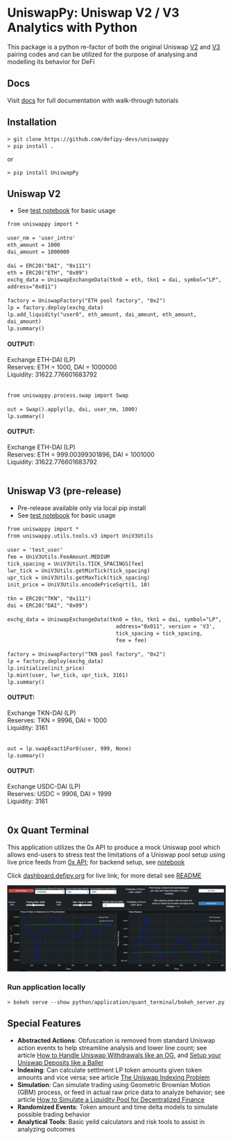 # UniswapPy: Uniswap V2 / V3 Analytics with Python
This package is a python re-factor of both the original Uniswap [V2](https://github.com/Uniswap/v2-core/blob/master/contracts/UniswapV2Pair.sol) and [V3](https://github.com/Uniswap/v3-core/blob/main/contracts/UniswapV3Pool.sol)
pairing codes and can be utilized for the purpose of analysing and modelling its behavior for DeFi

## Docs
Visit [docs](https://defipy.org) for full documentation with walk-through 
tutorials

## Installation 
```
> git clone https://github.com/defipy-devs/uniswappy
> pip install .
```
or
```
> pip install UniswapPy
```

## Uniswap V2

* See [test notebook](https://github.com/icmoore/uniswappy/blob/main/notebooks/tutorials/pairingcode.ipynb) 
for basic usage

```
from uniswappy import *

user_nm = 'user_intro'
eth_amount = 1000
dai_amount = 1000000

dai = ERC20("DAI", "0x111")
eth = ERC20("ETH", "0x09")
exchg_data = UniswapExchangeData(tkn0 = eth, tkn1 = dai, symbol="LP", 
address="0x011")

factory = UniswapFactory("ETH pool factory", "0x2")
lp = factory.deploy(exchg_data)
lp.add_liquidity("user0", eth_amount, dai_amount, eth_amount, dai_amount)
lp.summary()
```

#### OUTPUT:
Exchange ETH-DAI (LP) <br/>
Reserves: ETH = 1000, DAI = 1000000 <br/>
Liquidity: 31622.776601683792 <br/><br/>
```
from uniswappy.process.swap import Swap

out = Swap().apply(lp, dai, user_nm, 1000)
lp.summary()
```

#### OUTPUT:
Exchange ETH-DAI (LP) <br/>
Reserves: ETH = 999.00399301896, DAI = 1001000 <br/>
Liquidity: 31622.776601683792 <br/><br/>


## Uniswap V3 (pre-release)

* Pre-release available only via local pip install
* See [test notebook](https://github.com/defipy-devs/uniswappy/blob/main/notebooks/tutorials/uniswap_v3.ipynb) 
for basic usage

```
from uniswappy import *
from uniswappy.utils.tools.v3 import UniV3Utils 

user = 'test_user'
fee = UniV3Utils.FeeAmount.MEDIUM
tick_spacing = UniV3Utils.TICK_SPACINGS[fee]
lwr_tick = UniV3Utils.getMinTick(tick_spacing)
upr_tick = UniV3Utils.getMaxTick(tick_spacing)
init_price = UniV3Utils.encodePriceSqrt(1, 10)

tkn = ERC20("TKN", "0x111")
dai = ERC20("DAI", "0x09")

exchg_data = UniswapExchangeData(tkn0 = tkn, tkn1 = dai, symbol="LP", 
                                   address="0x011", version = 'V3', 
                                   tick_spacing = tick_spacing, 
                                   fee = fee)

factory = UniswapFactory("TKN pool factory", "0x2")
lp = factory.deploy(exchg_data)
lp.initialize(init_price)
lp.mint(user, lwr_tick, upr_tick, 3161)
lp.summary()
```

#### OUTPUT:
Exchange TKN-DAI (LP) <br/>
Reserves: TKN = 9996, DAI = 1000 <br/>
Liquidity: 3161 <br/><br/>

```
out = lp.swapExact1For0(user, 999, None)
lp.summary()
```

#### OUTPUT:
Exchange USDC-DAI (LP) <br/>
Reserves: USDC = 9906, DAI = 1999  <br/>
Liquidity: 3161 <br/><br/> 

## 0x Quant Terminal

This application utilizes the 0x API to produce a mock Uniswap pool which allows end-users to stress test
the limitations of a Uniswap pool setup using live price feeds from [0x API](https://0x.org); for backend setup, see 
[notebook](https://github.com/defipy-devs/uniswappy/blob/main/notebooks/tutorials/quant_terminal.ipynb) 

Click [dashboard.defipy.org](https://dashboard.defipy.org/) for live link; for more detail see 
[README](https://github.com/defipy-devs/uniswappy/tree/main/python/application/quant_terminal#readme) 

![plot](./doc/quant_terminal/screenshot.png)

### Run application locally  

```
> bokeh serve --show python/application/quant_terminal/bokeh_server.py
```

## Special Features
 * **Abstracted Actions**: Obfuscation is removed from standard Uniswap 
action events to help streamline analysis and lower line count; see 
article [How to Handle Uniswap Withdrawals like an 
OG](https://medium.com/coinmonks/handle-uniswap-withdrawals-like-an-og-389fe74be18c), 
and [Setup your Uniswap Deposits like a 
Baller](https://medium.com/coinmonks/setup-your-uniswap-deposits-like-a-baller-b99340ea302f)
 * **Indexing**: Can calculate settlment LP token amounts given token 
amounts and vice versa; see article [The Uniswap Indexing 
Problem](https://medium.com/datadriveninvestor/the-uniswap-indexing-problem-8078b8b110fc)
 * **Simulation**: Can simulate trading using Geometric Brownian Motion 
(GBM) process, or feed in actual raw price data to analyze behavior; see 
article [How to Simulate a Liquidity Pool for Decentralized 
Finance](https://medium.com/@icmoore/simulating-a-liquidity-pool-for-decentralized-finance-6f357ec8564b)
 * **Randomized Events**: Token amount and time delta models to simulate 
possible trading behavior
 * **Analytical Tools**: Basic yeild calculators and risk tools to assist 
in analyzing outcomes
 
 

